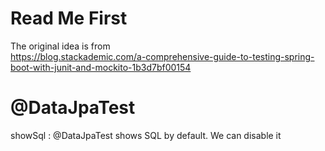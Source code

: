# Read Me First

The original idea is from  
https://blog.stackademic.com/a-comprehensive-guide-to-testing-spring-boot-with-junit-and-mockito-1b3d7bf00154

# @DataJpaTest
showSql : @DataJpaTest shows SQL by default. We can disable it
